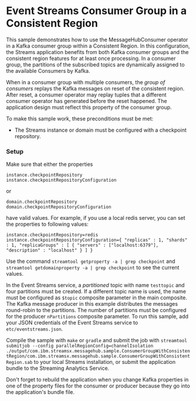 # Event Streams Consumer Group in a Consistent Region

This sample demonstrates how to use the MessageHubConsumer operator in a Kafka consumer group within a Consistent Region.
In this configuration, the Streams application benefits from both Kafka consumer groups and the consistent region
features for at least once processing.
In a consumer group, the partitions of the subscribed topics are dynamically assigned to the available Consumers by Kafka.

When in a consumer group with multiple consumers, the *group of consumers* replays the Kafka messages on reset of
the consistent region. After reset, a consumer operator may replay tuples that a different consumer operator has generated 
before the reset happened. The application design must reflect this property of the consumer group.

To make this sample work, these preconditions must be met:
* The Streams instance or domain must be configured with a checkpoint repository.


### Setup

Make sure that either the properties
```
instance.checkpointRepository
instance.checkpointRepositoryConfiguration
```
or
```
domain.checkpointRepository
domain.checkpointRepositoryConfiguration
```
have valid values. For example, if you use a local redis server, you can set the properties to following values:
```
instance.checkpointRepository=redis
instance.checkpointRepositoryConfiguration={ "replicas" : 1, "shards" : 1, "replicaGroups" : [ { "servers" : ["localhost:6379"], "description" : "localhost" } ] }
```
Use the command `streamtool getproperty -a | grep checkpoint` and `streamtool getdomainproperty -a | grep checkpoint` to see the current values.

In the Event Streams service, a *partitioned* topic with name `testtopic` and four partitions must be created. If a different topic name is used, the name 
must be configured as `$topic` composite parameter in the main composite. 
The Kafka message producer in this example distributes the messages round-robin to the partitions. The number of partitions must be configured for
the producer `nPartitions` composite parameter.
To run this sample, add your JSON credentials of the Event Streams service to `etc/eventstreams.json`.

Compile the sample with `make` or `gradle` and submit the job with 
`streamtool submitjob --config parallelRegionConfig=channelIsolation ./output/com.ibm.streamsx.messagehub.sample.ConsumerGroupWithConsistentRegion/com.ibm.streamsx.messagehub.sample.ConsumerGroupWithConsistentRegion.sab` 
to your local Streams installation, or submit the application bundle to the Streaming Analytics Service.

Don't forget to rebuild the application when you change Kafka properties in one of the property files for the consumer or producer because they go 
into the application's bundle file.
